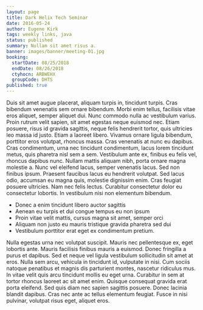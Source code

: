 ```yaml
---
layout: page
title: Dark Helix Tech Seminar
date: 2016-05-24
author: Eugene Kirk
tags: weekly links, java
status: published
summary: Nullam sit amet risus a.
banner: images/banner/meeting-01.jpg
booking:
  startDate: 08/25/2018
  endDate: 08/26/2018
  ctyhocn: ARBWEHX
  groupCode: DHTS
published: true
---
```

Duis sit amet augue placerat, aliquam turpis in, tincidunt turpis. Cras bibendum venenatis sem ornare bibendum. Morbi enim tellus, facilisis vitae eros aliquet, semper aliquet dui. Nunc commodo nulla ac vestibulum varius. Proin rutrum velit sapien, sit amet egestas neque euismod nec. Etiam posuere, risus id gravida sagittis, neque felis hendrerit tortor, quis ultricies leo massa id justo. Etiam a laoreet libero. Vivamus ornare ligula bibendum, porttitor eros volutpat, rhoncus massa. Cras venenatis at nunc eu dapibus. Cras condimentum, urna nec tincidunt condimentum, lacus lorem tincidunt metus, quis pharetra nisl sem a sem. Vestibulum ante ex, finibus eu felis vel, rhoncus dapibus nunc. Nullam mattis aliquam nibh, porta ornare magna molestie a.
Nunc vel eleifend lacus, semper venenatis lacus. Sed non finibus ipsum. Praesent faucibus lacus eu hendrerit volutpat. Sed lacus odio, accumsan eu magna quis, molestie dignissim enim. Cras feugiat posuere ultricies. Nam nec felis lectus. Curabitur consectetur dolor eu consectetur lobortis. In vestibulum nisi non elementum bibendum.

* Donec a enim tincidunt libero auctor sagittis
* Aenean eu turpis et dui congue tempus eu non ipsum
* Proin vitae velit mattis, cursus magna sit amet, semper orci
* Aliquam non justo eu mauris tristique gravida pharetra sed dui
* Vestibulum porttitor erat eget ex condimentum pretium.

Nulla egestas urna nec volutpat suscipit. Mauris nec pellentesque ex, eget lobortis ante. Mauris facilisis finibus mauris a euismod. Donec fringilla a purus et dapibus. Sed et neque vel ligula vestibulum sollicitudin sit amet at eros. Nulla sem arcu, vehicula in tincidunt id, vulputate in nisi. Cum sociis natoque penatibus et magnis dis parturient montes, nascetur ridiculus mus. In vitae velit quis arcu tincidunt mollis eu eget urna. Curabitur in sem at tortor rhoncus laoreet ac sit amet enim. Quisque consequat gravida erat porta eleifend. Sed quis diam nec sapien sagittis posuere. Donec lacinia blandit dapibus. Cras nec ante ac tellus elementum feugiat. Fusce in nisi pulvinar, volutpat risus eget, aliquet eros.
